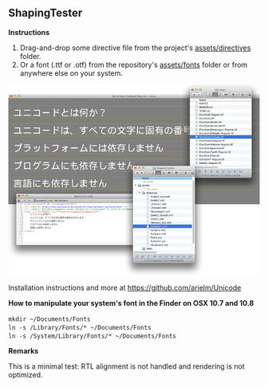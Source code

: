 ShapingTester
-------------

**Instructions**

1. Drag-and-drop some directive file from the project's [assets/directives](assets/directives) folder.
2. Or a font (.ttf or .otf) from the repository's [assets/fonts](https://github.com/arielm/Unicode/tree/master/fonts) folder or from anywhere else on your system.

![Screenshot](screenshot.png)

Installation instructions and more at https://github.com/arielm/Unicode

**How to manipulate your system's font in the Finder on OSX 10.7 and 10.8**

`mkdir ~/Documents/Fonts`  
`ln -s /Library/Fonts/* ~/Documents/Fonts`  
`ln -s /System/Library/Fonts/* ~/Documents/Fonts`  

**Remarks**

This is a minimal test: RTL alignment is not handled and rendering is not optimized.
